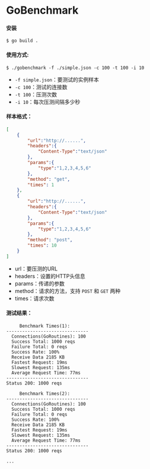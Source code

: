 # GoBenchmark

#### 安装

```shell
$ go build .
```

#### 使用方式:

```shell
$ ./gobenchmark -f ./simple.json -c 100 -t 100 -i 10
```

*   `-f simple.json`：要测试的实例样本
*   `-c 100`：测试的连接数
*   `-t 100`：压测次数
*   `-i 10`：每次压测间隔多少秒

#### 样本格式：

```json
[
    {
        "url":"http://......",
        "headers":{
            "Content-Type":"text/json"
        },
        "params":{
            "type":"1,2,3,4,5,6"
        },
        "method": "get",
        "times": 1
    },
    {
        "url":"http://......",
        "headers":{
            "Content-Type":"text/json"
        },
        "params":{
            "type":"1,2,3,4,5,6"
        },
        "method": "post",
        "times": 10
    }
]
```

*   url：要压测的URL
*   headers：设置的HTTP头信息
*   params：传递的参数
*   method：请求的方法，支持 `POST` 和 `GET` 两种
*   times：请求次数

#### 测试结果：

```
     Benchmark Times(1):
-------------------------------
  Connections(GoRoutines): 100
  Success Total: 1000 reqs
  Failure Total: 0 reqs
  Success Rate: 100%
  Receive Data 2185 KB
  Fastest Request: 19ms
  Slowest Request: 135ms
  Average Request Time: 77ms
-------------------------------
Status 200: 1000 reqs

     Benchmark Times(2):
-------------------------------
  Connections(GoRoutines): 100
  Success Total: 1000 reqs
  Failure Total: 0 reqs
  Success Rate: 100%
  Receive Data 2185 KB
  Fastest Request: 19ms
  Slowest Request: 135ms
  Average Request Time: 77ms
-------------------------------
Status 200: 1000 reqs

...
```

